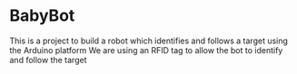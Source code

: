 # BabyBot

This is a project to build a robot which identifies and follows a target using the Arduino platform
We are using an RFID tag to allow the bot to identify and follow the target
